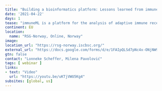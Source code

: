```yaml
---
title: "Building a bioinformatics platform: Lessons learned from immuneML"
date: '2021-04-22'
days: 1
tease: "immuneML is a platform for the analysis of adaptive immune receptors through machine learning."
continent: EU
location:
  name: "RSG-Norway, Online, Norway"
image: 
location_url: "https://rsg-norway.iscbsc.org/"
external_url: "https://docs.google.com/forms/d/e/1FAIpQLSd7pNc4x-ONjNW9-_ybf5cHz3OvgB6SLo3iL9qDwIzRHwh_Cw/viewform"
gtn: false
contact: "Lonneke Scheffer, Milena Pavolović"
tags: [ webinar ]
links:
- text: "Video"
  url: "https://youtu.be/uKTjVWU5Kg4"
subsites: [global, us]
---
```

